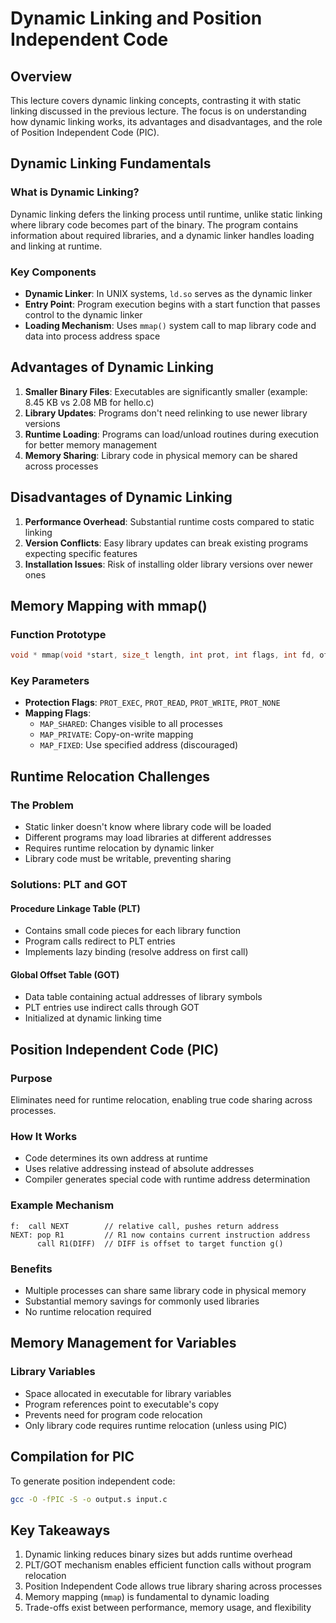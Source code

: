 # Dynamic Linking and Position Independent Code

## Overview
This lecture covers dynamic linking concepts, contrasting it with static linking discussed in the previous lecture. The focus is on understanding how dynamic linking works, its advantages and disadvantages, and the role of Position Independent Code (PIC).

## Dynamic Linking Fundamentals

### What is Dynamic Linking?
Dynamic linking defers the linking process until runtime, unlike static linking where library code becomes part of the binary. The program contains information about required libraries, and a dynamic linker handles loading and linking at runtime.

### Key Components
- **Dynamic Linker**: In UNIX systems, `ld.so` serves as the dynamic linker
- **Entry Point**: Program execution begins with a start function that passes control to the dynamic linker
- **Loading Mechanism**: Uses `mmap()` system call to map library code and data into process address space

## Advantages of Dynamic Linking

1. **Smaller Binary Files**: Executables are significantly smaller (example: 8.45 KB vs 2.08 MB for hello.c)
2. **Library Updates**: Programs don't need relinking to use newer library versions
3. **Runtime Loading**: Programs can load/unload routines during execution for better memory management
4. **Memory Sharing**: Library code in physical memory can be shared across processes

## Disadvantages of Dynamic Linking

1. **Performance Overhead**: Substantial runtime costs compared to static linking
2. **Version Conflicts**: Easy library updates can break existing programs expecting specific features
3. **Installation Issues**: Risk of installing older library versions over newer ones

## Memory Mapping with mmap()

### Function Prototype
```c
void * mmap(void *start, size_t length, int prot, int flags, int fd, off_t offset)
```

### Key Parameters
- **Protection Flags**: `PROT_EXEC`, `PROT_READ`, `PROT_WRITE`, `PROT_NONE`
- **Mapping Flags**: 
  - `MAP_SHARED`: Changes visible to all processes
  - `MAP_PRIVATE`: Copy-on-write mapping
  - `MAP_FIXED`: Use specified address (discouraged)

## Runtime Relocation Challenges

### The Problem
- Static linker doesn't know where library code will be loaded
- Different programs may load libraries at different addresses
- Requires runtime relocation by dynamic linker
- Library code must be writable, preventing sharing

### Solutions: PLT and GOT

#### Procedure Linkage Table (PLT)
- Contains small code pieces for each library function
- Program calls redirect to PLT entries
- Implements lazy binding (resolve address on first call)

#### Global Offset Table (GOT)
- Data table containing actual addresses of library symbols
- PLT entries use indirect calls through GOT
- Initialized at dynamic linking time

## Position Independent Code (PIC)

### Purpose
Eliminates need for runtime relocation, enabling true code sharing across processes.

### How It Works
- Code determines its own address at runtime
- Uses relative addressing instead of absolute addresses
- Compiler generates special code with runtime address determination

### Example Mechanism
```assembly
f:  call NEXT        // relative call, pushes return address
NEXT: pop R1         // R1 now contains current instruction address
      call R1(DIFF)  // DIFF is offset to target function g()
```

### Benefits
- Multiple processes can share same library code in physical memory
- Substantial memory savings for commonly used libraries
- No runtime relocation required

## Memory Management for Variables

### Library Variables
- Space allocated in executable for library variables
- Program references point to executable's copy
- Prevents need for program code relocation
- Only library code requires runtime relocation (unless using PIC)

## Compilation for PIC
To generate position independent code:
```bash
gcc -O -fPIC -S -o output.s input.c
```

## Key Takeaways

1. Dynamic linking reduces binary sizes but adds runtime overhead
2. PLT/GOT mechanism enables efficient function calls without program relocation
3. Position Independent Code allows true library sharing across processes
4. Memory mapping (`mmap`) is fundamental to dynamic loading
5. Trade-offs exist between performance, memory usage, and flexibility
